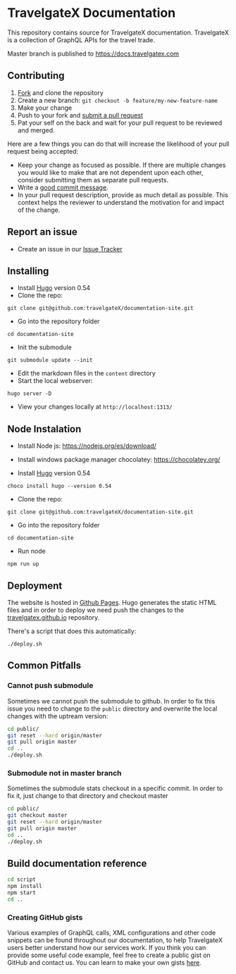 [fork]: https://github.com/travelgateX/documentation-site/fork
[pr]: https://github.com/travelgateX/documentation-site/compare
[code-of-conduct]: CODE_OF_CONDUCT.md

# TravelgateX Documentation

This repository contains source for TravelgateX documentation.
TravelgateX is a collection of GraphQL APIs for the travel trade.

Master branch is published to https://docs.travelgatex.com

## Contributing
1. [Fork][fork] and clone the repository
2. Create a new branch: `git checkout -b feature/my-new-feature-name`
3. Make your change
4. Push to your fork and [submit a pull request][pr]
5. Pat your self on the back and wait for your pull request to be reviewed and merged.

Here are a few things you can do that will increase the likelihood of your pull request being accepted:

- Keep your change as focused as possible. If there are multiple changes you would like to make that are not dependent upon each other, consider submitting them as separate pull requests.
- Write a [good commit message](http://tbaggery.com/2008/04/19/a-note-about-git-commit-messages.html).
- In your pull request description, provide as much detail as possible. This context helps the reviewer to understand the motivation for and impact of the change.

## Report an issue
- Create an issue in our [Issue Tracker](https://github.com/travelgateX/Issue-tracker)

## Installing

- Install [Hugo](https://gohugo.io/) version 0.54
- Clone the repo:

`git clone git@github.com:travelgateX/documentation-site.git`

- Go into the repository folder

`cd documentation-site`

- Init the submodule

`git submodule update --init`

- Edit the markdown files in the `content` directory
- Start the local webserver:

`hugo server -D`

- View your changes locally at `http://localhost:1313/`

## Node Instalation

- Install Node js: https://nodejs.org/es/download/

- Install windows package manager chocolatey: https://chocolatey.org/

- Install [Hugo](https://gohugo.io/) version 0.54

`choco install hugo --version 0.54`
 
- Clone the repo:

`git clone git@github.com:travelgateX/documentation-site.git`

- Go into the repository folder

`cd documentation-site`

- Run node 

`npm run up`

## Deployment

The website is hosted in [Github Pages](https://pages.github.com/).
Hugo generates the static HTML files and in order to deploy we need push the changes to the [travelgatex.github.io](https://github.com/travelgateX/travelgatex.github.io) repository.

There's a script that does this automatically:

`./deploy.sh`

## Common Pitfalls

### Cannot push submodule

Sometimes we cannot push the submodule to github. In order to fix this issue you need to change to the `public` directory and overwrite the local changes with the uptream version:

```bash
cd public/
git reset --hard origin/master
git pull origin master
cd ..
./deploy.sh
```

### Submodule not in master branch

Sometimes the submodule stats checkout in a specific commit. In order to fix it, just change to that directory and checkout master

```bash
cd public/
git checkout master
git reset --hard origin/master
git pull origin master
cd ..
./deploy.sh
```

## Build documentation reference

```bash
cd script
npm install
npm start
cd ..
```

### Creating GitHub gists

Various examples of GraphQL calls, XML configurations and other code snippets can be found throughout our documentation, to help TravelgateX users better understand how our services work. If you think you can provide some useful code example, feel free to create a public gist on GitHub and contact us. You can learn to make your own gists [here](https://help.github.com/en/github/writing-on-github/creating-gists). 
